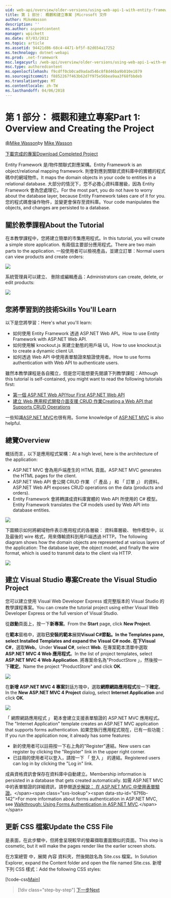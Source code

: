 ```yaml
---
uid: web-api/overview/older-versions/using-web-api-1-with-entity-framework-5/using-web-api-with-entity-framework-part-1
title: 第 1 部分： 概觀和建立專案 |Microsoft 文件
author: MikeWasson
description: ''
ms.author: aspnetcontent
manager: wpickett
ms.date: 07/03/2012
ms.topic: article
ms.assetid: 94421d86-68c4-4471-bf5f-82d654a17252
ms.technology: dotnet-webapi
ms.prod: .net-framework
msc.legacyurl: /web-api/overview/older-versions/using-web-api-1-with-entity-framework-5/using-web-api-with-entity-framework-part-1
msc.type: authoredcontent
ms.openlocfilehash: f9cdff0cb0cad9adad546c8f8d46ba9b010e1079
ms.sourcegitcommit: f8852267f463b62d7f975e56bea9aa3f68fbbdeb
ms.translationtype: MT
ms.contentlocale: zh-TW
ms.lasthandoff: 04/06/2018
---
```

<a name="part-1-overview-and-creating-the-project"></a><span data-ttu-id="67f6b-102">第 1 部分： 概觀和建立專案</span><span class="sxs-lookup"><span data-stu-id="67f6b-102">Part 1: Overview and Creating the Project</span></span>
====================
<span data-ttu-id="67f6b-103">由[Mike Wasson](https://github.com/MikeWasson)</span><span class="sxs-lookup"><span data-stu-id="67f6b-103">by [Mike Wasson](https://github.com/MikeWasson)</span></span>

[<span data-ttu-id="67f6b-104">下載完成的專案</span><span class="sxs-lookup"><span data-stu-id="67f6b-104">Download Completed Project</span></span>](http://code.msdn.microsoft.com/ASP-NET-Web-API-with-afa30545)

<span data-ttu-id="67f6b-105">Entity Framework 是/物件關聯式對應架構。</span><span class="sxs-lookup"><span data-stu-id="67f6b-105">Entity Framework is an object/relational mapping framework.</span></span> <span data-ttu-id="67f6b-106">則會對應到關聯式資料庫中的實體的程式碼中的網域物件。</span><span class="sxs-lookup"><span data-stu-id="67f6b-106">It maps the domain objects in your code to entities in a relational database.</span></span> <span data-ttu-id="67f6b-107">大部分的情況下，您不必擔心資料庫層級，因為 Entity Framework 會為您處理它。</span><span class="sxs-lookup"><span data-stu-id="67f6b-107">For the most part, you do not have to worry about the database layer, because Entity Framework takes care of it for you.</span></span> <span data-ttu-id="67f6b-108">您的程式碼會操作物件，並變更會保存至資料庫。</span><span class="sxs-lookup"><span data-stu-id="67f6b-108">Your code manipulates the objects, and changes are persisted to a database.</span></span>

## <a name="about-the-tutorial"></a><span data-ttu-id="67f6b-109">關於教學課程</span><span class="sxs-lookup"><span data-stu-id="67f6b-109">About the Tutorial</span></span>

<span data-ttu-id="67f6b-110">在本教學課程中，您將建立簡單的市集應用程式。</span><span class="sxs-lookup"><span data-stu-id="67f6b-110">In this tutorial, you will create a simple store application.</span></span> <span data-ttu-id="67f6b-111">有兩個主要部分應用程式。</span><span class="sxs-lookup"><span data-stu-id="67f6b-111">There are two main parts to the application.</span></span> <span data-ttu-id="67f6b-112">一般使用者可以檢視產品，並建立訂單：</span><span class="sxs-lookup"><span data-stu-id="67f6b-112">Normal users can view products and create orders:</span></span>

![](using-web-api-with-entity-framework-part-1/_static/image1.png)

<span data-ttu-id="67f6b-113">系統管理員可以建立、 刪除或編輯產品：</span><span class="sxs-lookup"><span data-stu-id="67f6b-113">Administrators can create, delete, or edit products:</span></span>

![](using-web-api-with-entity-framework-part-1/_static/image2.png)

## <a name="skills-youll-learn"></a><span data-ttu-id="67f6b-114">您將學習到的技術</span><span class="sxs-lookup"><span data-stu-id="67f6b-114">Skills You'll Learn</span></span>

<span data-ttu-id="67f6b-115">以下是您將學習：</span><span class="sxs-lookup"><span data-stu-id="67f6b-115">Here's what you'll learn:</span></span>

- <span data-ttu-id="67f6b-116">如何使用 Entity Framework 透過 ASP.NET Web API。</span><span class="sxs-lookup"><span data-stu-id="67f6b-116">How to use Entity Framework with ASP.NET Web API.</span></span>
- <span data-ttu-id="67f6b-117">如何使用解 knockout.js 來建立動態的用戶端 UI。</span><span class="sxs-lookup"><span data-stu-id="67f6b-117">How to use knockout.js to create a dynamic client UI.</span></span>
- <span data-ttu-id="67f6b-118">如何透過 Web API 中使用表單驗證來驗證使用者。</span><span class="sxs-lookup"><span data-stu-id="67f6b-118">How to use forms authentication with Web API to authenticate users.</span></span>

<span data-ttu-id="67f6b-119">雖然本教學課程是各自獨立，但是您可能想要先閱讀下列教學課程：</span><span class="sxs-lookup"><span data-stu-id="67f6b-119">Although this tutorial is self-contained, you might want to read the following tutorials first:</span></span>

- [<span data-ttu-id="67f6b-120">第一個 ASP.NET Web API</span><span class="sxs-lookup"><span data-stu-id="67f6b-120">Your First ASP.NET Web API</span></span>](../../getting-started-with-aspnet-web-api/tutorial-your-first-web-api.md)
- [<span data-ttu-id="67f6b-121">建立 Web 應用程式開發介面支援 CRUD 作業</span><span class="sxs-lookup"><span data-stu-id="67f6b-121">Creating a Web API that Supports CRUD Operations</span></span>](../creating-a-web-api-that-supports-crud-operations.md)

<span data-ttu-id="67f6b-122">一些知識[ASP.NET MVC](../../../../mvc/index.md)也很有用。</span><span class="sxs-lookup"><span data-stu-id="67f6b-122">Some knowledge of [ASP.NET MVC](../../../../mvc/index.md) is also helpful.</span></span>

## <a name="overview"></a><span data-ttu-id="67f6b-123">總覽</span><span class="sxs-lookup"><span data-stu-id="67f6b-123">Overview</span></span>

<span data-ttu-id="67f6b-124">概括而言，以下是應用程式架構：</span><span class="sxs-lookup"><span data-stu-id="67f6b-124">At a high level, here is the architecture of the application:</span></span>

- <span data-ttu-id="67f6b-125">ASP.NET MVC 會為用戶端產生的 HTML 頁面。</span><span class="sxs-lookup"><span data-stu-id="67f6b-125">ASP.NET MVC generates the HTML pages for the client.</span></span>
- <span data-ttu-id="67f6b-126">ASP.NET Web API 會公開 CRUD 作業 （「 產品 」 和 「 訂單 」） 的資料。</span><span class="sxs-lookup"><span data-stu-id="67f6b-126">ASP.NET Web API exposes CRUD operations on the data (products and orders).</span></span>
- <span data-ttu-id="67f6b-127">Entity Framework 會將轉譯成資料庫實體的 Web API 所使用的 C# 模型。</span><span class="sxs-lookup"><span data-stu-id="67f6b-127">Entity Framework translates the C# models used by Web API into database entities.</span></span>

![](using-web-api-with-entity-framework-part-1/_static/image3.png)

<span data-ttu-id="67f6b-128">下圖顯示如何將網域物件表示應用程式的各層級： 資料庫層級、 物件模型中，以及最後的 wire 格式，用來傳輸資料到用戶端透過 HTTP。</span><span class="sxs-lookup"><span data-stu-id="67f6b-128">The following diagram shows how the domain objects are represented at various layers of the application: The database layer, the object model, and finally the wire format, which is used to transmit data to the client via HTTP.</span></span>

![](using-web-api-with-entity-framework-part-1/_static/image4.png)

## <a name="create-the-visual-studio-project"></a><span data-ttu-id="67f6b-129">建立 Visual Studio 專案</span><span class="sxs-lookup"><span data-stu-id="67f6b-129">Create the Visual Studio Project</span></span>

<span data-ttu-id="67f6b-130">您可以建立使用 Visual Web Developer Express 或完整版本的 Visual Studio 的教學課程專案。</span><span class="sxs-lookup"><span data-stu-id="67f6b-130">You can create the tutorial project using either Visual Web Developer Express or the full version of Visual Studio.</span></span>

<span data-ttu-id="67f6b-131">從**啟動**頁面上，按一下**新專案**。</span><span class="sxs-lookup"><span data-stu-id="67f6b-131">From the **Start** page, click **New Project**.</span></span>

<span data-ttu-id="67f6b-132">在**範本**窗格中，選取**已安裝的範本**展開**Visual C#**節點。</span><span class="sxs-lookup"><span data-stu-id="67f6b-132">In the **Templates** pane, select **Installed Templates** and expand the **Visual C#** node.</span></span> <span data-ttu-id="67f6b-133">在下**Visual C#**，選取**Web**。</span><span class="sxs-lookup"><span data-stu-id="67f6b-133">Under **Visual C#**, select **Web**.</span></span> <span data-ttu-id="67f6b-134">在專案範本清單中選取**ASP.NET MVC 4 Web 應用程式**。</span><span class="sxs-lookup"><span data-stu-id="67f6b-134">In the list of project templates, select **ASP.NET MVC 4 Web Application**.</span></span> <span data-ttu-id="67f6b-135">將專案命名為"ProductStore 」，然後按一下**確定**。</span><span class="sxs-lookup"><span data-stu-id="67f6b-135">Name the project "ProductStore" and click **OK**.</span></span>

![](using-web-api-with-entity-framework-part-1/_static/image5.png)

<span data-ttu-id="67f6b-136">在**新增 ASP.NET MVC 4 專案**對話方塊中，選取**網際網路應用程式**按一下**確定**。</span><span class="sxs-lookup"><span data-stu-id="67f6b-136">In the **New ASP.NET MVC 4 Project** dialog, select **Internet Application** and click **OK**.</span></span>

![](using-web-api-with-entity-framework-part-1/_static/image6.png)

<span data-ttu-id="67f6b-137">「 網際網路應用程式 」 範本會建立支援表單驗證的 ASP.NET MVC 應用程式。</span><span class="sxs-lookup"><span data-stu-id="67f6b-137">The "Internet Application" template creates an ASP.NET MVC application that supports forms authentication.</span></span> <span data-ttu-id="67f6b-138">如果您執行應用程式現在，已有一些功能：</span><span class="sxs-lookup"><span data-stu-id="67f6b-138">If you run the application now, it already has some features:</span></span>

- <span data-ttu-id="67f6b-139">新的使用者可以註冊按一下右上角的"Register"連結。</span><span class="sxs-lookup"><span data-stu-id="67f6b-139">New users can register by clicking the "Register" link in the upper right corner.</span></span>
- <span data-ttu-id="67f6b-140">已註冊的使用者可以登入，請按一下 「 登入 」 的連結。</span><span class="sxs-lookup"><span data-stu-id="67f6b-140">Registered users can log in by clicking the "Log in" link.</span></span>

<span data-ttu-id="67f6b-141">成員資格資訊會保存在資料庫中自動建立。</span><span class="sxs-lookup"><span data-stu-id="67f6b-141">Membership information is persisted in a database that gets created automatically.</span></span> <span data-ttu-id="67f6b-142">如需 ASP.NET MVC 中的表單驗證的詳細資訊，請參閱[逐步解說： 在 ASP.NET MVC 中使用表單驗證](https://msdn.microsoft.com/library/ff398049(VS.98).aspx)。</span><span class="sxs-lookup"><span data-stu-id="67f6b-142">For more information about forms authentication in ASP.NET MVC, see [Walkthrough: Using Forms Authentication in ASP.NET MVC](https://msdn.microsoft.com/library/ff398049(VS.98).aspx).</span></span>

## <a name="update-the-css-file"></a><span data-ttu-id="67f6b-143">更新 CSS 檔案</span><span class="sxs-lookup"><span data-stu-id="67f6b-143">Update the CSS File</span></span>

<span data-ttu-id="67f6b-144">是表面，在此步驟中，但將會呈現較早的螢幕擷取畫面類似的頁面。</span><span class="sxs-lookup"><span data-stu-id="67f6b-144">This step is cosmetic, but it will make the pages render like the earlier screen shots.</span></span>

<span data-ttu-id="67f6b-145">在方案總管 中，展開 內容 資料夾，然後開啟名為 Site.css 檔案。</span><span class="sxs-lookup"><span data-stu-id="67f6b-145">In Solution Explorer, expand the Content folder and open the file named Site.css.</span></span> <span data-ttu-id="67f6b-146">新增下列 CSS 樣式：</span><span class="sxs-lookup"><span data-stu-id="67f6b-146">Add the following CSS styles:</span></span>

[!code-css[Main](using-web-api-with-entity-framework-part-1/samples/sample1.css)]

> [!div class="step-by-step"]
> [<span data-ttu-id="67f6b-147">下一步</span><span class="sxs-lookup"><span data-stu-id="67f6b-147">Next</span></span>](using-web-api-with-entity-framework-part-2.md)

